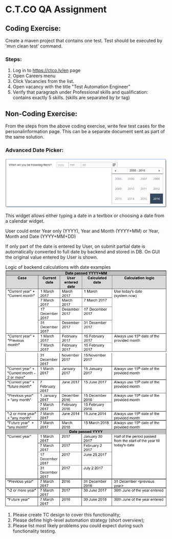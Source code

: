 # C.T.CO QA  Assignment

## Coding Exercise:

Create a maven project that contains one test.
Test should be executed by 'mvn clean test' command.

### Steps:

1. Log in to https://ctco.lv/en page
2. Open Careers menu
3. Click Vacancies from the list.
4. Open vacancy with the title "Test Automation Engineer"
5. Verify that paragraph under Professional skills and qualification: contains exactly 5 skills. (skills are separated
   by br tag)

## Non-Coding Exercise:

From the steps from the above coding exercise, write few test cases for the personalinformation
page. This can be a separate document sent as part of the same solution.

### Advanced Date Picker:

![pic1](pic1.png)

This widget allows either typing a date in a textbox or choosing a date from a calendar widget.

User could enter Year only (YYYY), Year and Month (YYYY+MM) or Year, Month and Date (YYYY+MM+DD)

If only part of the date is entered by User, on submit partial date is automatically converted to full date by backend
and stored in DB. On GUI the original value entered by User is shown.

Logic of backend calculations with date examples
![pic2](pic2.png)
![pic3](pic3.png)

1. Please create TC design to cover this functionality;
2. Please define high-level automation strategy (short overview);
3. Please list most likely problems you could expect during such functionality testing.